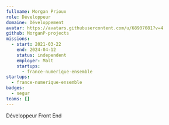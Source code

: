 ```yaml
---
fullname: Morgan Prioux
role: Développeur
domaine: Développement
avatar: https://avatars.githubusercontent.com/u/68907081?v=4
github: MorganP-projects
missions:
  - start: 2021-03-22
    end: 2024-04-12
    status: independent
    employer: Malt
    startups:
      - france-numerique-ensemble
startups:
  - france-numerique-ensemble
badges:
  - segur
teams: []
---
```

Développeur Front End
